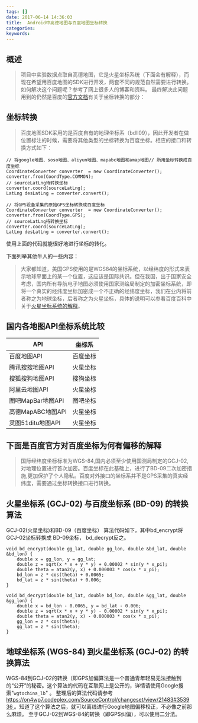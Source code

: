 ```yaml
---
tags: []
date: 2017-06-14 14:36:03
title:  Android中高德地图与百度地图坐标转换
categories:
keywords:
---
```

## 概述
> 项目中实验数据点取自高德地图，它是火星坐标系统（下面会有解释），而现在希望用百度地图的SDK进行开发，两套不同的规范自然需要进行转换。如何解决这个问题呢？参考了网上很多人的博客和资料。
最终解决此问题用到的仍然是百度的[官方文档](http://lbsyun.baidu.com/index.php?title=androidsdk/guide/tool#.E5.9D.90.E6.A0.87.E8.BD.AC.E6.8D.A2)有关于坐标转换的部分：
 

<!-- more -->
<!-- 这是　　缩进-->
## 坐标转换

> 百度地图SDK采用的是百度自有的地理坐标系（bdll09），因此开发者在做位置标注的时候，需要将其他类型的坐标转换为百度坐标。相应的接口和转换方式如下：

```
// 将google地图、soso地图、aliyun地图、mapabc地图和amap地图// 所用坐标转换成百度坐标  
CoordinateConverter converter  = new CoordinateConverter();  
converter.from(CoordType.COMMON);  
// sourceLatLng待转换坐标  
converter.coord(sourceLatLng);  
LatLng desLatLng = converter.convert();  
 
// 将GPS设备采集的原始GPS坐标转换成百度坐标  
CoordinateConverter converter  = new CoordinateConverter();  
converter.from(CoordType.GPS);  
// sourceLatLng待转换坐标  
converter.coord(sourceLatLng);  
LatLng desLatLng = converter.convert();
```
使用上面的代码就能很好地进行坐标的转化。

下面列举其他牛人的一些内容：
> 大家都知道，美国GPS使用的是WGS84的坐标系统，以经纬度的形式来表示地球平面上的某一个位置，这应该是国际共识。但在我国，出于国家安全考虑，国内所有导航电子地图必须使用国家测绘局制定的加密坐标系统，即将一个真实的经纬度坐标加密成一个不正确的经纬度坐标，我们在业内将前者称之为地球坐标，后者称之为火星坐标，具体的说明可以参看百度百科中关于[火星坐标系统的解释](http://baike.baidu.com/item/%E7%81%AB%E6%98%9F%E5%9D%90%E6%A0%87%E7%B3%BB%E7%BB%9F)。

## 国内各地图API坐标系统比较
|API|坐标系|
|---|---|
|百度地图API|百度坐标|
|腾讯搜搜地图API|火星坐标|
|搜狐搜狗地图API|搜狗坐标|
|阿里云地图API|火星坐标|
|图吧MapBar地图API|图吧坐标|
|高德MapABC地图API|火星坐标|
|灵图51ditu地图API|火星坐标|

## 下面是百度官方对百度坐标为何有偏移的解释
> 国际经纬度坐标标准为WGS-84,国内必须至少使用国测局制定的GCJ-02,对地理位置进行首次加密。百度坐标在此基础上，进行了BD-09二次加密措施,更加保护了个人隐私。百度对外接口的坐标系并不是GPS采集的真实经纬度，需要通过坐标转换接口进行转换。

## 火星坐标系 (GCJ-02) 与百度坐标系 (BD-09) 的转换算法
GCJ-02(火星坐标)和BD-09（百度坐标）
算法代码如下，其中bd_encrypt将 GCJ-02坐标转换成 BD-09坐标， bd_decrypt反之。
```
void bd_encrypt(double gg_lat, double gg_lon, double &bd_lat, double &bd_lon) {  
    double x = gg_lon, y = gg_lat;  
    double z = sqrt(x * x + y * y) + 0.00002 * sin(y * x_pi);  
    double theta = atan2(y, x) + 0.000003 * cos(x * x_pi);  
    bd_lon = z * cos(theta) + 0.0065;  
    bd_lat = z * sin(theta) + 0.006;  
}  
       
void bd_decrypt(double bd_lat, double bd_lon, double &gg_lat, double &gg_lon) {  
    double x = bd_lon - 0.0065, y = bd_lat - 0.006;  
    double z = sqrt(x * x + y * y) - 0.00002 * sin(y * x_pi);  
    double theta = atan2(y, x) - 0.000003 * cos(x * x_pi);  
    gg_lon = z * cos(theta);  
    gg_lat = z * sin(theta);  
}
```

## 地球坐标系 (WGS-84) 到火星坐标系 (GCJ-02) 的转换算法
  WGS-84到GCJ-02的转换（即GPS加偏算法是一个普通青年轻易无法接触到的“公开”的秘密。这个算法的代码在互联网上是公开的，详情请使用Google搜索"`wgtochina_lb`" 。
  整理后的算法代码请参考[ https://on4wp7.codeplex.com/SourceControl/changeset/view/21483#353936 ](https://on4wp7.codeplex.com/SourceControl/changeset/view/21483#353936)。知道了这个算法之后，就可以离线进行Google地图偏移校正，不必像之前那么麻烦。
至于GCJ-02到WGS-84的转换（即GPS纠偏），可以使用二分法。







<!-- <iframe frameborder="no" border="0" marginwidth="0" marginheight="0" width=100% height=86 src="//music.163.com/outchain/player?type=2&id=songid&auto=1&height=66"></iframe> -->